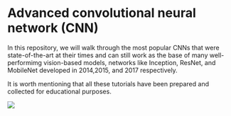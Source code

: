 
# Advanced  convolutional neural network (CNN)
In this repository, we will walk through the most popular CNNs that were state-of-the-art at their times and can still work as the base of many well-performimg vision-based models, networks like Inception, ResNet, and MobileNet developed in 2014,2015, and 2017 respectively.

It is worth mentioning that all these tutorials have been prepared and collected for educational purposes.

![](A_CCN.png)

